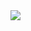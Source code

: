 <a href="https://github.com/devxb/gitanimals">
  <img src="https://render.gitanimals.org/farms/Newsujin"/>
</a>

<!--
**Newsujin/Newsujin** is a ✨ _special_ ✨ repository because its `README.md` (this file) appears on your GitHub profile.

Here are some ideas to get you started:

- 🔭 I’m currently working on ...
- 🌱 I’m currently learning ...
- 👯 I’m looking to collaborate on ...
- 🤔 I’m looking for help with ...
- 💬 Ask me about ...
- 📫 How to reach me: ...
- 😄 Pronouns: ...
- ⚡ Fun fact: ...
https://80000coding.oopy.io/865f4b2a-5198-49e8-a173-0f893a4fed45 //깃꾸
-->

<!-- <a href="https://42seoul.kr/seoul42/main/view" target="_blank"><img src="https://img.shields.io/badge/42Seoul-white?style=for-the-badge&logo=42&logoColor=black"/></a> -->
